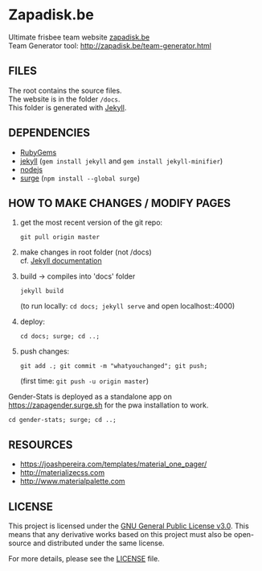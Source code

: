 Zapadisk.be
=================

Ultimate frisbee team website [zapadisk.be](http://zapadisk.be/)  
Team Generator tool: http://zapadisk.be/team-generator.html


FILES
--------------

The root contains the source files.  
The website is in the folder `/docs`.  
This folder is generated with [Jekyll](https://jekyllrb.com/).  


DEPENDENCIES
--------------

- [RubyGems](https://rubyinstaller.org/)
- [jekyll](https://jekyllrb.com/) (`gem install jekyll` and `gem install jekyll-minifier`)
- [nodejs](https://nodejs.org/en)
- [surge](https://surge.sh/) (`npm install --global surge`)


HOW TO MAKE CHANGES / MODIFY PAGES
--------------

1. get the most recent version of the git repo:  

    `git pull origin master`
	
2. make changes in root folder (not /docs)  
cf. [Jekyll documentation](https://jekyllrb.com/)  

3. build -> compiles into 'docs' folder

    `jekyll build`

    (to run locally: `cd docs; jekyll serve` and open localhost::4000)
    
4. deploy:	

    `cd docs; surge; cd ..;`
	
5. push changes: 

    `git add .; git commit -m "whatyouchanged"; git push;`
    
    (first time:  `git push -u origin master`)


Gender-Stats is deployed as a standalone app on https://zapagender.surge.sh for the pwa installation to work.

  `cd gender-stats; surge; cd ..;`


RESOURCES
--------------

- https://joashpereira.com/templates/material_one_pager/
- http://materializecss.com
- http://www.materialpalette.com


LICENSE
--------------

This project is licensed under the [GNU General Public License v3.0](LICENSE). This means that any derivative works based on this project must also be open-source and distributed under the same license.

For more details, please see the [LICENSE](LICENSE) file.


